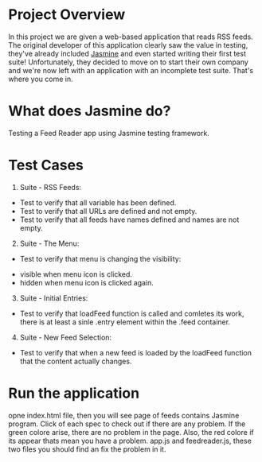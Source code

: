 # Project Overview

In this project we are given a web-based application that reads RSS feeds. The original developer of this application clearly saw the value in testing, they've already included [Jasmine](http://jasmine.github.io/) and even started writing their first test suite! Unfortunately, they decided to move on to start their own company and we're now left with an application with an incomplete test suite. That's where you come in.

# What does Jasmine do?
Testing a Feed Reader app using Jasmine testing framework.


# Test Cases

1. Suite - RSS Feeds:
* Test to verify that all variable has been defined.
* Test to verify that all URLs are defined and not empty.
* Test to verify that all feeds have names defined and names are not empty.

2. Suite - The Menu:
* Test to verify that menu is changing the visibility:
- visible when menu icon is clicked.
- hidden when menu icon is clicked again.

3. Suite - Initial Entries:
* Test to verify that loadFeed function is called and comletes its work, there is at least a sinle .entry element within the .feed container.

4. Suite - New Feed Selection:
* Test to verify that when a new feed is loaded by the loadFeed function that the content actually changes.

# Run the application
opne index.html file, then you will see page of feeds contains Jasmine program. Click of each spec to check out if there are any problem. If the green colore arise, there are no problem in the page. Also, the red colore if its appear thats mean you have a problem. 
app.js and feedreader.js, these two files you should find an fix the problem in it.
